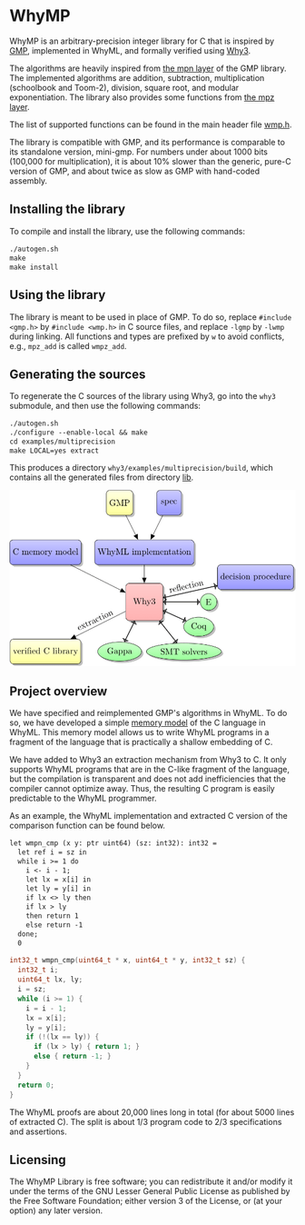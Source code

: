 # WhyMP

WhyMP is an arbitrary-precision integer library for C that is inspired by [GMP](https://gmplib.org/), implemented in WhyML, and formally verified using [Why3](http://why3.lri.fr/).

The algorithms are heavily inspired from [the mpn layer](https://gmplib.org/manual/Low_002dlevel-Functions.html) of the GMP library. The implemented algorithms are addition, subtraction, multiplication (schoolbook and Toom-2), division, square root, and modular exponentiation. The library also provides some functions from [the mpz layer](https://gmplib.org/manual/Integer-Functions.html).

The list of supported functions can be found in the main header file [wmp.h](wmp.h).

The library is compatible with GMP, and its performance is comparable to its standalone version, mini-gmp. For numbers under about 1000 bits (100,000 for multiplication), it is about 10% slower than the generic, pure-C version of GMP, and about twice as slow as GMP with hand-coded assembly.

## Installing the library

To compile and install the library, use the following commands:

    ./autogen.sh
    make
    make install

## Using the library

The library is meant to be used in place of GMP. To do so, replace `#include <gmp.h>` by `#include <wmp.h>` in C source files, and replace `-lgmp` by `-lwmp` during linking. All functions and types are prefixed by `w` to avoid conflicts, e.g., `mpz_add` is called `wmpz_add`.

## Generating the sources

To regenerate the C sources of the library using Why3, go into the `why3` submodule, and then use the following commands:

    ./autogen.sh
    ./configure --enable-local && make
    cd examples/multiprecision
    make LOCAL=yes extract

This produces a directory `why3/examples/multiprecision/build`, which contains all the generated files from directory [lib](lib/).

![Overview of the project as a graph](img/over-1.png "Overview of the project as a graph")

## Project overview

We have specified and reimplemented GMP's algorithms in WhyML. To do so, we have developed a simple [memory model](https://gitlab.inria.fr/why3/why3/raw/master/stdlib/mach/c.mlw) of the C language in WhyML. This memory model allows us to write WhyML programs in a fragment of the language that is practically a shallow embedding of C.

We have added to Why3 an extraction mechanism from Why3 to C. It only supports WhyML programs that are in the C-like fragment of the language, but the compilation is transparent and does not add inefficiencies that the compiler cannot optimize away. Thus, the resulting C program is easily predictable to the WhyML programmer.

As an example, the WhyML implementation and extracted C version of the comparison function can be found below.

    let wmpn_cmp (x y: ptr uint64) (sz: int32): int32 =
      let ref i = sz in
      while i >= 1 do
        i <- i - 1;
        let lx = x[i] in
        let ly = y[i] in
        if lx <> ly then
        if lx > ly
        then return 1
        else return -1
      done;
      0

```c
int32_t wmpn_cmp(uint64_t * x, uint64_t * y, int32_t sz) {
  int32_t i;
  uint64_t lx, ly;
  i = sz;
  while (i >= 1) {
    i = i - 1;
    lx = x[i];
    ly = y[i];
    if (!(lx == ly)) {
      if (lx > ly) { return 1; }
      else { return -1; }
    }
  }
  return 0;
}
```
The WhyML proofs are about 20,000 lines long in total (for about 5000 lines of extracted C). The split is about 1/3 program code to 2/3 specifications and assertions.

## Licensing

The WhyMP Library is free software; you can redistribute it and/or modify it under the terms of the GNU Lesser General Public License as published by the Free Software Foundation; either version 3 of the License, or (at your option) any later version.
